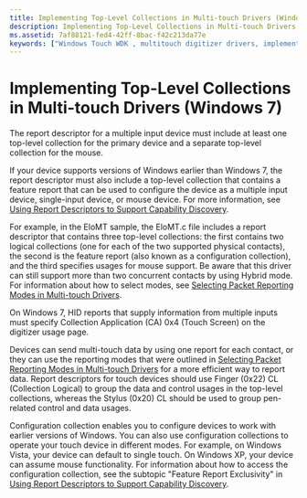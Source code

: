 ```yaml
---
title: Implementing Top-Level Collections in Multi-touch Drivers (Windows 7)
description: Implementing Top-Level Collections in Multi-touch Drivers (Windows 7)
ms.assetid: 7af88121-fed4-42ff-8bac-f42c213da77e
keywords: ["Windows Touch WDK , multitouch digitizer drivers, implementing top-level collections", "multitouch digitizer drivers WDK , implementing top-level collections", "top-level collections WDK Touch", "top-level collections WDK Touch , multitouch digitizer drivers"]
---
```


# Implementing Top-Level Collections in Multi-touch Drivers (Windows 7)


The report descriptor for a multiple input device must include at least one top-level collection for the primary device and a separate top-level collection for the mouse.

If your device supports versions of Windows earlier than Windows 7, the report descriptor must also include a top-level collection that contains a feature report that can be used to configure the device as a multiple input device, single-input device, or mouse device. For more information, see [Using Report Descriptors to Support Capability Discovery](using-report-descriptors-to-support-capability-discovery.md).

For example, in the EloMT sample, the EloMT.c file includes a report descriptor that contains three top-level collections: the first contains two logical collections (one for each of the two supported physical contacts), the second is the feature report (also known as a configuration collection), and the third specifies usages for mouse support. Be aware that this driver can still support more than two concurrent contacts by using Hybrid mode. For information about how to select modes, see [Selecting Packet Reporting Modes in Multi-touch Drivers](selecting-packet-reporting-modes-in-multitouch-drivers.md).

On Windows 7, HID reports that supply information from multiple inputs must specify Collection Application (CA) 0x4 (Touch Screen) on the digitizer usage page.

Devices can send multi-touch data by using one report for each contact, or they can use the reporting modes that were outlined in [Selecting Packet Reporting Modes in Multi-touch Drivers](selecting-packet-reporting-modes-in-multitouch-drivers.md) for a more efficient way to report data. Report descriptors for touch devices should use Finger (0x22) CL (Collection Logical) to group the data and control usages in the top-level collections, whereas the Stylus (0x20) CL should be used to group pen-related control and data usages.

Configuration collection enables you to configure devices to work with earlier versions of Windows. You can also use configuration collections to operate your touch device in different modes. For example, on Windows Vista, your device can default to single touch. On Windows XP, your device can assume mouse functionality. For information about how to access the configuration collection, see the subtopic "Feature Report Exclusivity" in [Using Report Descriptors to Support Capability Discovery](using-report-descriptors-to-support-capability-discovery.md).

 

 




